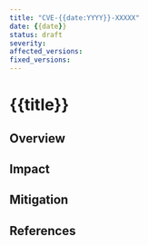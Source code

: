 ```yaml
---
title: "CVE-{{date:YYYY}}-XXXXX"
date: {{date}}
status: draft
severity:
affected_versions:
fixed_versions:
---
```


# {{title}}

## Overview

## Impact

## Mitigation

## References